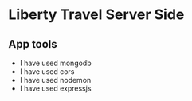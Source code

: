 # Liberty Travel Server Side


## App tools

* I have used mongodb
* I have used cors 
* I have used nodemon
* I have used expressjs